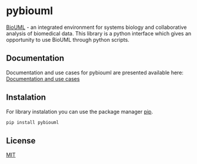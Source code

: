 # pybiouml

[BioUML](https://www.biouml.org/) - an integrated environment
for systems biology and collaborative analysis of biomedical data.
This library is a python interface which gives an opportunity to use BioUML 
through python scripts.
 
## Documentation

Documentation and use cases for pybiouml are presented available here:   
[Documentation and use cases](https://pybiouml.readthedocs.io/en/latest/) 

## Instalation
For library instalation you can use the package 
manager [pip](https://pypi.org/project/pybiouml/).

```bash
pip install pybiouml 
```

## License
[MIT](https://choosealicense.com/licenses/mit/)